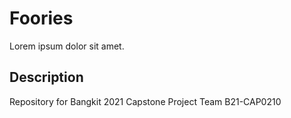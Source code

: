 # Foories
Lorem ipsum dolor sit amet.

## Description
Repository for Bangkit 2021 Capstone Project Team B21-CAP0210
